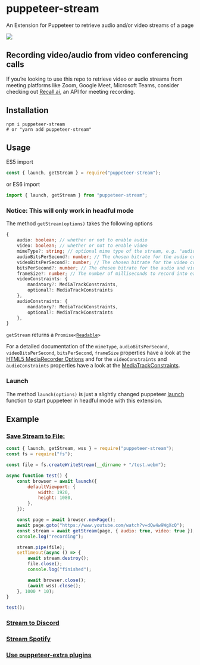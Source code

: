 # puppeteer-stream

An Extension for Puppeteer to retrieve audio and/or video streams of a page

<a href="https://www.npmjs.com/package/puppeteer-stream">
	<img src="https://img.shields.io/npm/v/puppeteer-stream">
</a>

## Recording video/audio from video conferencing calls
If you’re looking to use this repo to retrieve video or audio streams from meeting platforms like Zoom, Google Meet, Microsoft Teams, consider checking out [Recall.ai](https://www.recall.ai), an API for meeting recording.

## Installation

```
npm i puppeteer-stream
# or "yarn add puppeteer-stream"
```

## Usage

ES5 import

```js
const { launch, getStream } = require("puppeteer-stream");
```

or ES6 import

```js
import { launch, getStream } from "puppeteer-stream";
```

### Notice: This will only work in headful mode

The method `getStream(options)` takes the following options

```ts
{
	audio: boolean; // whether or not to enable audio
	video: boolean; // whether or not to enable video
	mimeType?: string; // optional mime type of the stream, e.g. "audio/webm" or "video/webm"
	audioBitsPerSecond?: number; // The chosen bitrate for the audio component of the media.
	videoBitsPerSecond?: number; // The chosen bitrate for the video component of the media.
	bitsPerSecond?: number; // The chosen bitrate for the audio and video components of the media. This can be specified instead of the above two properties. If this is specified along with one or the other of the above properties, this will be used for the one that isn't specified.
	frameSize?: number; // The number of milliseconds to record into each packet.
  	videoConstraints: {
		mandatory?: MediaTrackConstraints,
		optional?: MediaTrackConstraints
	},
	audioConstraints: {
		mandatory?: MediaTrackConstraints,
		optional?: MediaTrackConstraints
	},
}
```

`getStream` returns a `Promise<`[`Readable`](/dist/PuppeteerStream.d.ts#L4)`>`

For a detailed documentation of the `mimeType`, `audioBitsPerSecond`, `videoBitsPerSecond`, `bitsPerSecond`, `frameSize` properties have a look at the [HTML5 MediaRecorder Options](https://developer.mozilla.org/en-US/docs/Web/API/MediaRecorder/MediaRecorder) and for the `videoConstraints` and `audioConstraints` properties have a look at the [MediaTrackConstraints](https://developer.mozilla.org/en-US/docs/Web/API/MediaTrackConstraints).

### Launch

The method `launch(options)` is just a slightly changed puppeteer [launch](https://pptr.dev/#?product=Puppeteer&version=v7.1.0&show=api-puppeteerlaunchoptions) function to start puppeteer in headful mode with this extension.

## Example

### [Save Stream to File:](/examples/file.js)

```js
const { launch, getStream, wss } = require("puppeteer-stream");
const fs = require("fs");

const file = fs.createWriteStream(__dirname + "/test.webm");

async function test() {
	const browser = await launch({
		defaultViewport: {
			width: 1920,
			height: 1080,
		},
	});

	const page = await browser.newPage();
	await page.goto("https://www.youtube.com/watch?v=dQw4w9WgXcQ");
	const stream = await getStream(page, { audio: true, video: true });
	console.log("recording");

	stream.pipe(file);
	setTimeout(async () => {
		await stream.destroy();
		file.close();
		console.log("finished");

		await browser.close();
		(await wss).close();
	}, 1000 * 10);
}

test();
```

### [Stream to Discord](/examples/discord.js)

### [Stream Spotify](https://www.npmjs.com/package/spotify-playback-sdk-node)

### [Use puppeteer-extra plugins](/examples/puppeteer-extra.js)
